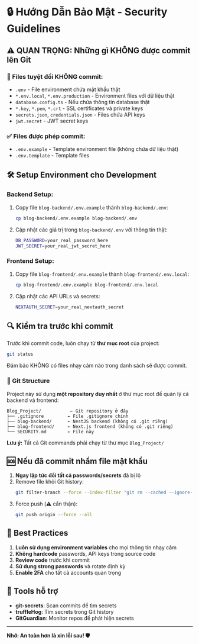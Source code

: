 # 🔒 Hướng Dẫn Bảo Mật - Security Guidelines

## ⚠️ QUAN TRỌNG: Những gì KHÔNG được commit lên Git

### 🚫 Files tuyệt đối KHÔNG commit:

- `.env` - File environment chứa mật khẩu thật
- `*.env.local`, `*.env.production` - Environment files với dữ liệu thật
- `database.config.ts` - Nếu chứa thông tin database thật
- `*.key`, `*.pem`, `*.crt` - SSL certificates và private keys
- `secrets.json`, `credentials.json` - Files chứa API keys
- `jwt.secret` - JWT secret keys

### ✅ Files được phép commit:

- `.env.example` - Template environment file (không chứa dữ liệu thật)
- `.env.template` - Template files

## 🛠️ Setup Environment cho Development

### Backend Setup:

1. Copy file `blog-backend/.env.example` thành `blog-backend/.env`:

   ```bash
   cp blog-backend/.env.example blog-backend/.env
   ```

2. Cập nhật các giá trị trong `blog-backend/.env` với thông tin thật:
   ```bash
   DB_PASSWORD=your_real_password_here
   JWT_SECRET=your_real_jwt_secret_here
   ```

### Frontend Setup:

1. Copy file `blog-frontend/.env.example` thành `blog-frontend/.env.local`:

   ```bash
   cp blog-frontend/.env.example blog-frontend/.env.local
   ```

2. Cập nhật các API URLs và secrets:
   ```bash
   NEXTAUTH_SECRET=your_real_nextauth_secret
   ```

## 🔍 Kiểm tra trước khi commit

Trước khi commit code, luôn chạy từ **thư mục root** của project:

```bash
git status
```

Đảm bảo KHÔNG có files nhạy cảm nào trong danh sách sẽ được commit.

### 📁 Git Structure

Project này sử dụng **một repository duy nhất** ở thư mục root để quản lý cả backend và frontend:

```
Blog_Project/           ← Git repository ở đây
├── .gitignore         ← File .gitignore chính
├── blog-backend/      ← NestJS backend (không có .git riêng)
├── blog-frontend/     ← Next.js frontend (không có .git riêng)
└── SECURITY.md        ← File này
```

**Lưu ý:** Tất cả Git commands phải chạy từ thư mục `Blog_Project/`

## 🆘 Nếu đã commit nhầm file mật khẩu

1. **Ngay lập tức đổi tất cả passwords/secrets** đã bị lộ
2. Remove file khỏi Git history:
   ```bash
   git filter-branch --force --index-filter "git rm --cached --ignore-unmatch .env" --prune-empty --tag-name-filter cat -- --all
   ```
3. Force push (⚠️ cẩn thận):
   ```bash
   git push origin --force --all
   ```

## 📝 Best Practices

1. **Luôn sử dụng environment variables** cho mọi thông tin nhạy cảm
2. **Không hardcode** passwords, API keys trong source code
3. **Review code** trước khi commit
4. **Sử dụng strong passwords** và rotate định kỳ
5. **Enable 2FA** cho tất cả accounts quan trọng

## 🔧 Tools hỗ trợ

- **git-secrets**: Scan commits để tìm secrets
- **truffleHog**: Tìm secrets trong Git history
- **GitGuardian**: Monitor repos để phát hiện secrets

---

**Nhớ: An toàn hơn là xin lỗi sau! 🛡️**
